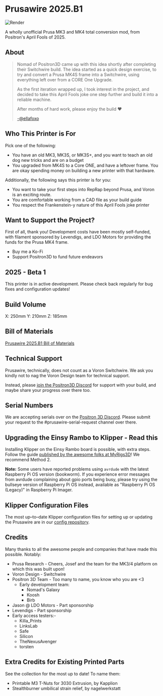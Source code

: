 # Prusawire 2025.B1

![Render](Assets/render.png)

A wholly unofficial Prusa MK3 and MK4 total conversion mod, from Positron's April Fools of 2025.


## About

> Nomad of Positron3D came up with this idea shortly after completing their Switchwire build. The idea started as a quick design exercise, to try and convert a Prusa MK4S frame into a Switchwire, using everything left over from a CORE One Upgrade.
>
> As the first iteration wrapped up, I took interest in the project, and decided to take this April Fools joke one step further and build it into a reliable machine.
>
> After months of hard work, please enjoy the build ❤
> 
> [-@ellafoxo](https://www.printables.com/@ellafoxo)

## Who This Printer is For

Pick one of the following:

 - You have an old MK3, MK3S, or MK3S+, and you want to teach an old dog new tricks and are on a budget
 - You upgraded from MK4S to a Core ONE, and have a leftover frame. You are okay spending money on building a new printer with that hardware.

Additionally, the following says this printer is for you: 

 - You want to take your first steps into RepRap beyond Prusa, and Voron is an exciting route.
 - You are comfortable working from a CAD file as your build guide
 - You respect the Frankenstein-y nature of this April Fools joke printer

## Want to Support the Project?

First of all, thank you! Development costs have been mostly self-funded, with filament sponsored by Levendigs, and LDO Motors for providing the funds for the Prusa MK4 frame.

 - Buy me a Ko-Fi
 - Support Positron3D to fund future endeavors

## 2025 - Beta 1

This printer is in active development. Please check back regularly for bug fixes and configuration updates!

## Build Volume

X: 250mm
Y: 210mm
Z: 185mm

## Bill of Materials

[Prusawire 2025.B1 Bill of Materials](BOM/BOM_2025-B1.md)

## Technical Support

Prusawire, technically, does not count as a Voron Switchwire. We ask you kindly not to nag the Voron Design team for technical support.

Instead, please [join the Positron3D Discord](https://discord.com/invite/positron) for support with your build, and maybe share your progress over there too.

## Serial Numbers

We are accepting serials over on the [Positron 3D Discord](https://discord.com/invite/positron). Please submit your request to the #prusawire-serial-request channel over there. 

## Upgrading the Einsy Rambo to Klipper - Read this

Installing Klipper on the Einsy Rambo board is possible, with extra steps. Follow the guide [published by the awesome folks at MyRigs3D](https://myrigs3d.com/blogs/infos/revive-your-prusa-mk3s-with-klipper-1-5-flash-bootloader)! We recommend Method 2.

**Note:** Some users have reported problems using `avrdude` with the latest Raspberry Pi OS version (bookworm). If you experience error messages from avrdude complaining about gpio ports being busy, please try using the bullseye version of Raspberry Pi OS instead, available as "Raspberry Pi OS (Legacy)" in Raspberry Pi Imager.

## Klipper Configuration Files

The most up–to–date Klipper configuration files for setting up or updating the Prusawire are in our [config repository](https://github.com/Positron3D/prusawire-klipper-config).

## Credits 

Many thanks to all the awesome people and companies that have made this possible. Notably:

 - Prusa Research - Cheers, Josef and the team for the MK3/4 platform on which this was built upon!
 - Voron Design - Switchwire
 - Positron 3D Team - Too many to name, you know who you are <3
   - Early development team:
     - Nomad's Galaxy
     - Koosh
     - Birb
 - Jason @ LDO Motors - Part sponsorship
 - Levendigs - Part sponsorship 
 - Early access testers:-
    - Killa_Prints
    - LinksLab
    - Safe
    - Silicon
    - TheNexusAvenger
    - torsten

## Extra Credits for Existing Printed Parts

See the collection for the most up to date! To name them:

 - Printable M3 T-Nuts for 3030 Extrusion, by Kapplion
 - Stealthburner umbilical strain relief, by nagelwerkstatt
